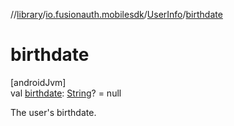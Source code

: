 //[library](../../../index.md)/[io.fusionauth.mobilesdk](../index.md)/[UserInfo](index.md)/[birthdate](birthdate.md)

# birthdate

[androidJvm]\
val [birthdate](birthdate.md): [String](https://kotlinlang.org/api/core/kotlin-stdlib/kotlin/-string/index.html)? = null

The user's birthdate.